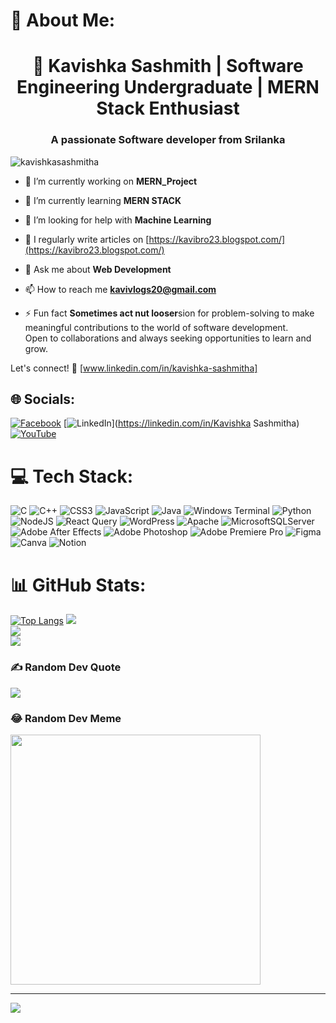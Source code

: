 # 💫 About Me:
<h1 align="center">🚀 Kavishka Sashmith | Software Engineering Undergraduate | MERN Stack Enthusiast</h1>
<h3 align="center">A passionate Software developer from Srilanka</h3>

<p align="left"> <img src="https://komarev.com/ghpvc/?username=kavishkasashmitha&label=Profile%20views&color=0e75b6&style=flat" alt="kavishkasashmitha" /> </p>

- 🔭 I’m currently working on **MERN_Project**

- 🌱 I’m currently learning **MERN STACK**


- 🤝 I’m looking for help with **Machine Learning**

- 📝 I regularly write articles on [https://kavibro23.blogspot.com/](https://kavibro23.blogspot.com/)

- 💬 Ask me about **Web Development**

- 📫 How to reach me **kavivlogs20@gmail.com**

- ⚡ Fun fact **Sometimes act nut looser**sion for problem-solving to make meaningful contributions to the world of software development. <br>Open to collaborations and always seeking opportunities to learn and grow.

Let's connect! 👥 [www.linkedin.com/in/kavishka-sashmitha]


## 🌐 Socials:
[![Facebook](https://img.shields.io/badge/Facebook-%231877F2.svg?logo=Facebook&logoColor=white)](https://facebook.com/kavishkasashmitha) [![LinkedIn](https://img.shields.io/badge/LinkedIn-%230077B5.svg?logo=linkedin&logoColor=white)](https://linkedin.com/in/Kavishka Sashmitha) [![YouTube](https://img.shields.io/badge/YouTube-%23FF0000.svg?logo=YouTube&logoColor=white)](https://youtube.com/@@kvlogs124) 

# 💻 Tech Stack:
![C](https://img.shields.io/badge/c-%2300599C.svg?style=for-the-badge&logo=c&logoColor=white) ![C++](https://img.shields.io/badge/c++-%2300599C.svg?style=for-the-badge&logo=c%2B%2B&logoColor=white) ![CSS3](https://img.shields.io/badge/css3-%231572B6.svg?style=for-the-badge&logo=css3&logoColor=white) ![JavaScript](https://img.shields.io/badge/javascript-%23323330.svg?style=for-the-badge&logo=javascript&logoColor=%23F7DF1E) ![Java](https://img.shields.io/badge/java-%23ED8B00.svg?style=for-the-badge&logo=openjdk&logoColor=white) ![Windows Terminal](https://img.shields.io/badge/Windows%20Terminal-%234D4D4D.svg?style=for-the-badge&logo=windows-terminal&logoColor=white) ![Python](https://img.shields.io/badge/python-3670A0?style=for-the-badge&logo=python&logoColor=ffdd54) ![NodeJS](https://img.shields.io/badge/node.js-6DA55F?style=for-the-badge&logo=node.js&logoColor=white) ![React Query](https://img.shields.io/badge/-React%20Query-FF4154?style=for-the-badge&logo=react%20query&logoColor=white) ![WordPress](https://img.shields.io/badge/WordPress-%23117AC9.svg?style=for-the-badge&logo=WordPress&logoColor=white) ![Apache](https://img.shields.io/badge/apache-%23D42029.svg?style=for-the-badge&logo=apache&logoColor=white) ![MicrosoftSQLServer](https://img.shields.io/badge/Microsoft%20SQL%20Server-CC2927?style=for-the-badge&logo=microsoft%20sql%20server&logoColor=white) ![Adobe After Effects](https://img.shields.io/badge/Adobe%20After%20Effects-9999FF.svg?style=for-the-badge&logo=Adobe%20After%20Effects&logoColor=white) ![Adobe Photoshop](https://img.shields.io/badge/adobe%20photoshop-%2331A8FF.svg?style=for-the-badge&logo=adobe%20photoshop&logoColor=white) ![Adobe Premiere Pro](https://img.shields.io/badge/Adobe%20Premiere%20Pro-9999FF.svg?style=for-the-badge&logo=Adobe%20Premiere%20Pro&logoColor=white) ![Figma](https://img.shields.io/badge/figma-%23F24E1E.svg?style=for-the-badge&logo=figma&logoColor=white) ![Canva](https://img.shields.io/badge/Canva-%2300C4CC.svg?style=for-the-badge&logo=Canva&logoColor=white) ![Notion](https://img.shields.io/badge/Notion-%23000000.svg?style=for-the-badge&logo=notion&logoColor=white)
# 📊 GitHub Stats:
[![Top Langs](https://github-readme-stats-git-masterrstaa-rickstaa.vercel.app/api/top-langs/?username=kavishkasashmitha)](https://github.com/anuraghazra/github-readme-stats)
![](https://github-readme-stats.vercel.app/api?username=kavishkasashmitha&theme=dark&hide_border=false&include_all_commits=false&count_private=false)<br/>
![](https://github-readme-streak-stats.herokuapp.com/?user=kavishkasashmitha&theme=dark&hide_border=false)<br/>
![](https://github-readme-stats.vercel.app/api/top-langs/?username=kavishkasashmitha&theme=dark&hide_border=false&include_all_commits=false&count_private=false&layout=compact)

### ✍️ Random Dev Quote
![](https://quotes-github-readme.vercel.app/api?type=horizontal&theme=radical)

### 😂 Random Dev Meme
<img src='https://randommeme-five.vercel.app/' style="height: 400px;"/>

---
[![](https://visitcount.itsvg.in/api?id=kavishkasashmitha&icon=0&color=0)](https://visitcount.itsvg.in)

<!-- Proudly created with GPRM ( https://gprm.itsvg.in ) -->

